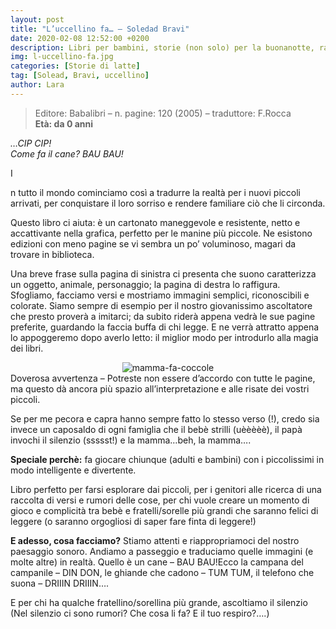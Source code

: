 ```yaml
---
layout: post
title: "L’uccellino fa… – Soledad Bravi"
date: 2020-02-08 12:52:00 +0200
description: Libri per bambini, storie (non solo) per la buonanotte, racconti e letture per giocare e leggere con i bimbi.
img: l-uccellino-fa.jpg
categories: [Storie di latte]
tag: [Solead, Bravi, uccellino]
author: Lara
---
```

> Editore: Babalibri – n. pagine: 120 (2005) – traduttore: F.Rocca   
**Età: da 0 anni**

*…CIP CIP!*   
*Come fa il cane? BAU BAU!*

<p><span class="dropcap">I</span></p>n  tutto il mondo cominciamo così a tradurre la realtà per i nuovi piccoli arrivati, per conquistare il loro sorriso e rendere familiare ciò che li circonda.

Questo libro ci aiuta: è un cartonato maneggevole e resistente, netto e accattivante nella grafica, perfetto per le manine più piccole. Ne esistono edizioni con meno pagine se vi sembra un po’ voluminoso, magari da trovare in biblioteca.

Una breve frase sulla pagina di sinistra ci presenta che suono caratterizza un oggetto, animale, personaggio; la pagina di destra lo raffigura.  Sfogliamo, facciamo versi e mostriamo immagini semplici, riconoscibili e colorate. Siamo sempre di esempio per il nostro giovanissimo ascoltatore che presto proverà a imitarci; da subito riderà appena vedrà le sue pagine preferite, guardando la faccia buffa di chi legge. E ne verrà attratto appena lo appoggeremo dopo averlo letto: il miglior modo per introdurlo alla magia dei libri.
<center><img src="https://ceraunavoltaunre.it/assets/img/mamma-fa-coccole.jpg" alt="mamma-fa-coccole"></center>
Doverosa avvertenza – Potreste non essere d’accordo con tutte le pagine, ma questo dà ancora più spazio all’interpretazione e alle risate dei vostri piccoli.

Se per me pecora e capra hanno sempre fatto lo stesso verso (!), credo sia invece un caposaldo di ogni famiglia che il bebè strilli (uèèèèè), il papà invochi il silenzio (ssssst!) e la mamma…beh, la mamma….

**Speciale perchè:** fa giocare chiunque (adulti e bambini) con i piccolissimi in modo intelligente e divertente.

Libro perfetto per farsi esplorare dai piccoli, per i genitori alle ricerca di una raccolta di versi e rumori delle cose,  per chi vuole creare un momento di gioco e complicità tra bebè e fratelli/sorelle più grandi che saranno felici di leggere (o saranno orgogliosi di saper fare finta di leggere!)

**E adesso, cosa facciamo?** Stiamo attenti e riappropriamoci del nostro paesaggio sonoro.  Andiamo a passeggio e traduciamo quelle immagini (e molte altre) in realtà. Quello è un cane – BAU BAU!Ecco la campana del campanile – DIN DON, le ghiande che cadono – TUM TUM,  il telefono che suona – DRIIIN DRIIIN….

E per chi ha qualche fratellino/sorellina più grande,  ascoltiamo il silenzio (Nel silenzio ci sono rumori? Che cosa li fa? E il tuo respiro?….)